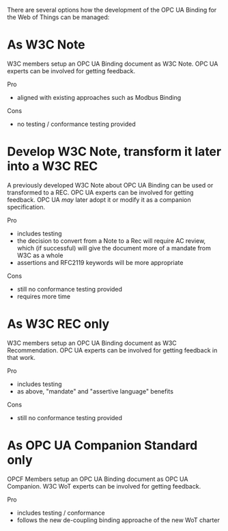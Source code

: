 There are several options how the development of the OPC UA Binding for the Web of Things can be managed:

# As W3C Note
W3C members setup an OPC UA Binding document as W3C Note. OPC UA experts can be involved for getting feedback.

Pro
* aligned with existing approaches such as Modbus Binding

Cons
* no testing / conformance testing provided

# Develop W3C Note, transform it later into a W3C REC
A previously developed W3C Note about OPC UA Binding can be used or transformed to a REC. OPC UA experts can be involved for getting feedback. 
OPC UA *may* later adopt it or modify it as a companion specification.

Pro
* includes testing
* the decision to convert from a Note to a Rec will require AC review, which (if successful) will give the document more of a mandate from W3C as a whole
* assertions and RFC2119 keywords will be more appropriate

Cons
* still no conformance testing provided
* requires more time 


# As W3C REC only
W3C members setup an OPC UA Binding document as W3C Recommendation. OPC UA experts can be involved for getting feedback in that work. 

Pro
* includes testing
* as above, "mandate" and "assertive language" benefits

Cons
* still no conformance testing provided

# As OPC UA Companion Standard only
OPCF Members setup an OPC UA Binding document as OPC UA Companion. W3C WoT experts can be involved for getting feedback.

Pro
*  includes testing / conformance
*  follows the new de-coupling binding approache of the new WoT charter 


